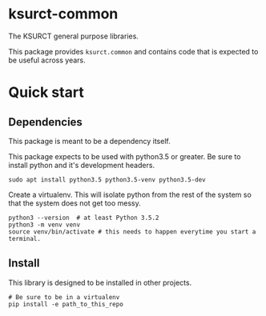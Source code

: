 # ksurct-common
The KSURCT general purpose libraries.

This package provides `ksurct.common` and contains code that is expected to
be useful across years.

# Quick start
## Dependencies
This package is meant to be a dependency itself.

This package expects to be used with python3.5 or greater. Be sure to install python and it's
development headers.

```shell
sudo apt install python3.5 python3.5-venv python3.5-dev
```

Create a virtualenv. This will isolate python from the rest of the system so
that the system does not get too messy.

```shell
python3 --version  # at least Python 3.5.2
python3 -m venv venv
source venv/bin/activate # this needs to happen everytime you start a terminal.
```

## Install
This library is designed to be installed in other projects.

```shell
# Be sure to be in a virtualenv
pip install -e path_to_this_repo
```
